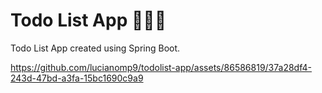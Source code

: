 # Todo List App 📄✍🏻
  Todo List App created using Spring Boot.


https://github.com/lucianomp9/todolist-app/assets/86586819/37a28df4-243d-47bd-a3fa-15bc1690c9a9

